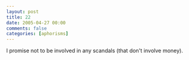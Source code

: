 ```yaml
---
layout: post
title: 22
date: 2005-04-27 00:00
comments: false
categories: [aphorisms]
---
```


I promise not to be involved in any scandals (that don't involve money).
